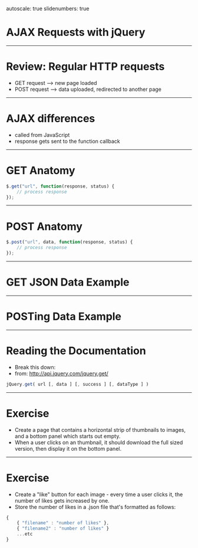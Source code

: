autoscale: true
slidenumbers: true

# AJAX Requests with jQuery

---

# Review: Regular HTTP requests
- GET request --> new page loaded
- POST request --> data uploaded, redirected to another page

---

# AJAX differences
- called from JavaScript
- response gets sent to the function callback

---

# GET Anatomy

```js
$.get("url", function(response, status) {
	// process response
});
```

---

# POST Anatomy

```js
$.post("url", data, function(response, status) {
	// process response
});
```

---

# GET JSON Data Example

---

# POSTing Data Example

---

# Reading the Documentation
- Break this down:
- from: http://api.jquery.com/jquery.get/

```js
jQuery.get( url [, data ] [, success ] [, dataType ] )
```

---

# Exercise
- Create a page that contains a horizontal strip of thumbnails to images, and a bottom panel which starts out empty.
- When a user clicks on an thumbnail, it should download the full sized version, then display it on the bottom panel.

---

# Exercise
- Create a "like" button for each image - every time a user clicks it, the number of likes gets increased by one.
- Store the number of likes in a .json file that's formatted as follows:

```js
{
	{ "filename" : "number of likes" },
	{ "filename2" : "number of likes" }
	...etc
}
```